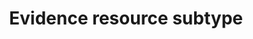 ---
title: 'Evidence resource subtype'
field: 'is.evidenceSubType'
slug: 'is-evidencesubtype'
comment: 'Select from control list'
required: False
vocabulary: 'vocabulary.txt'
module: 'Evaluation'
cluster: 'Impact'
policy: 'Controlled value. Single select from control list.'
layout: 'home'
---